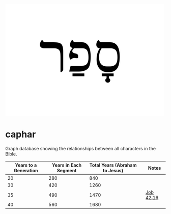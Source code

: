 <img src="res/caphar-hebrew.png" height="350" width="500" /><br />
# caphar
Graph database showing the relationships between all characters in the Bible.

| Years to a Generation  | Years in Each Segment  | Total Years (Abraham to Jesus)  |   | Notes  |
|---|---|---|---|---|
| 20  | 280  | 840  |   |   |
| 30  | 420  | 1260  |   |   |
| 35  | 490  | 1470  |   | [Job 42:16](https://www.blueletterbible.org/nasb20/job/42/16/)  |
| 40  | 560  | 1680  |   |   |
